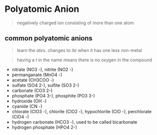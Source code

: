 # Polyatomic Anion

> negatively charged ion consisting of more than one atom
> 

## common polyatomic anions

> learn the *ate*s. changes to *ite* when it has one less non-metal
> 

> having a *t* in the name means there is no oxygen in the compound
> 
- nitrate (NO3 -), nitrite (NO2 -)
- permanganate (MnO4 -)
- acetate (CH3COO -)
- sulfate (SO4 2-), sulfite (SO3 2-)
- carbonate (CO3 2-)
- phosphate (PO4 3-), phosphite (PO3 3-)
- hydroxide (OH -)
- cyanide (CN -)
- chlorate (ClO3 -), chlorite (ClO2 -), hypochlorite (ClO -), perchlorate (ClO4 -)
- hydrogen carbonate (HCO3 -), used to be called bicarbonate
- hydrogen phosphate (HPO4 2-)